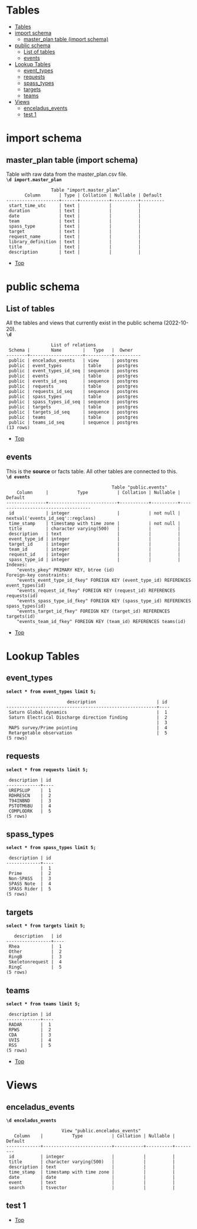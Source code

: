 # Tables

- [Tables](#tables)
- [import schema](#import-schema)
  - [master_plan table (import schema)](#master_plan-table-import-schema)
- [public schema](#public-schema)
  - [List of tables](#list-of-tables)
  - [events](#events)
- [Lookup Tables](#lookup-tables)
  - [event_types](#event_types)
  - [requests](#requests)
  - [spass_types](#spass_types)
  - [targets](#targets)
  - [teams](#teams)
- [Views](#views)
  - [enceladus_events](#enceladus_events)
  - [test 1](#test-1)

# import schema
## master_plan table (import schema)
Table with raw data from the master_plan.csv file.  
**`\d import.master_plan`**
```
                 Table "import.master_plan"
       Column       | Type | Collation | Nullable | Default
--------------------+------+-----------+----------+---------
 start_time_utc     | text |           |          |
 duration           | text |           |          |
 date               | text |           |          |
 team               | text |           |          |
 spass_type         | text |           |          |
 target             | text |           |          |
 request_name       | text |           |          |
 library_definition | text |           |          |
 title              | text |           |          |
 description        | text |           |          |
```

- [Top](#tables)

# public schema
## List of tables
All the tables and views that currently exist in the public schema (2022-10-20).  
**`\d`**
```
                 List of relations
 Schema |        Name        |   Type   |  Owner
--------+--------------------+----------+----------
 public | enceladus_events   | view     | postgres
 public | event_types        | table    | postgres
 public | event_types_id_seq | sequence | postgres
 public | events             | table    | postgres
 public | events_id_seq      | sequence | postgres
 public | requests           | table    | postgres
 public | requests_id_seq    | sequence | postgres
 public | spass_types        | table    | postgres
 public | spass_types_id_seq | sequence | postgres
 public | targets            | table    | postgres
 public | targets_id_seq     | sequence | postgres
 public | teams              | table    | postgres
 public | teams_id_seq       | sequence | postgres
(13 rows)
```

- [Top](#tables)

## events
This is the **source** or facts table. All other tables are connected to this.  
**`\d events`**
```
                                        Table "public.events"
    Column     |           Type           | Collation | Nullable |              Default
---------------+--------------------------+-----------+----------+------------------------------------
 id            | integer                  |           | not null | nextval('events_id_seq'::regclass)
 time_stamp    | timestamp with time zone |           | not null |
 title         | character varying(500)   |           |          |
 description   | text                     |           |          |
 event_type_id | integer                  |           |          |
 target_id     | integer                  |           |          |
 team_id       | integer                  |           |          |
 request_id    | integer                  |           |          |
 spass_type_id | integer                  |           |          |
Indexes:
    "events_pkey" PRIMARY KEY, btree (id)
Foreign-key constraints:
    "events_event_type_id_fkey" FOREIGN KEY (event_type_id) REFERENCES event_types(id)
    "events_request_id_fkey" FOREIGN KEY (request_id) REFERENCES requests(id)
    "events_spass_type_id_fkey" FOREIGN KEY (spass_type_id) REFERENCES spass_types(id)
    "events_target_id_fkey" FOREIGN KEY (target_id) REFERENCES targets(id)
    "events_team_id_fkey" FOREIGN KEY (team_id) REFERENCES teams(id)
```

- [Top](#tables)

# Lookup Tables

## event_types
**`select * from event_types limit 5;`**
```
                       description                       | id
---------------------------------------------------------+----
 Saturn Global dynamics                                  |  1
 Saturn Electrical Discharge direction finding           |  2
                                                         |  3
 MAPS survey/Prime pointing                              |  4
 Retargetable observation                                |  5
(5 rows)
```

## requests
**`select * from requests limit 5;`**
```
 description | id
-------------+----
 UREPSLUP    |  1
 RDHRESCN    |  2
 T94INBND    |  3
 PSTOTM6BU   |  4
 COMPLODRK   |  5
(5 rows)
```

## spass_types
**`select * from spass_types limit 5;`**
```
 description | id
-------------+----
             |  1
 Prime       |  2
 Non-SPASS   |  3
 SPASS Note  |  4
 SPASS Rider |  5
(5 rows)
```

## targets
**`select * from targets limit 5;`**
```
   description   | id
-----------------+----
 Rhea            |  1
 Other           |  2
 RingB           |  3
 Skeletonrequest |  4
 RingC           |  5
(5 rows)
```

## teams
**`select * from teams limit 5;`**
```
 description | id
-------------+----
 RADAR       |  1
 RPWS        |  2
 CDA         |  3
 UVIS        |  4
 RSS         |  5
(5 rows)
```

- [Top](#tables)

# Views

## enceladus_events
**`\d enceladus_events`**
```
                     View "public.enceladus_events"
   Column    |           Type           | Collation | Nullable | Default
-------------+--------------------------+-----------+----------+---------
 id          | integer                  |           |          |
 title       | character varying(500)   |           |          |
 description | text                     |           |          |
 time_stamp  | timestamp with time zone |           |          |
 date        | date                     |           |          |
 event       | text                     |           |          |
 search      | tsvector                 |           |          |
```

## test 1

<!-- not table of contents -->
- [Top](#tables)
